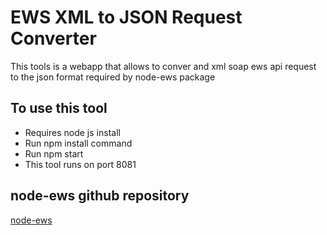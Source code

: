 # EWS XML to JSON Request Converter 
This tools is a webapp that allows to conver and xml soap ews api request to the json format
required by node-ews package


## To use this tool 

  * Requires node js install
  * Run npm install command
  * Run npm start
  * This tool runs on port 8081


## node-ews github repository
[node-ews](https://github.com/CumberlandGroup/node-ews)
